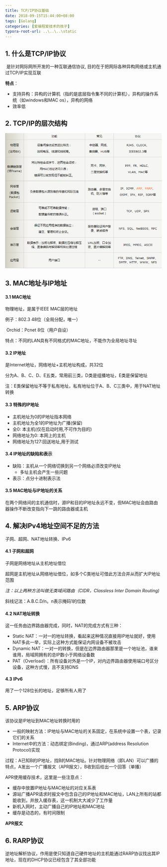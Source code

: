 ```yaml
---
title: TCP/IP协议基础
date: 2018-09-15T15:44:00+08:00
tags: [Golang]
categories: [爱编程爱技术的孩子]
typora-root-url: ..\..\..\static
---
```


## 1. 什么是TCP/IP协议

​	是针对网际网所开发的一种互联通信协议, 目的在于把网际各种异构网络或主机通过TCP/IP实现互联

**特点**：

- 支持异构：异构的计算机（指的是底层指令集不同的计算机），异构的操作系统（如windows和MAC os），异构的网络
- 效率低

## 2. TCP/IP的层次结构

![TCP_IP协议基础](/images/Goweb-TCP_IP协议/3EEC0s.png)



## 3. MAC地址与IP地址

#### 3.1 MAC地址

物理地址，是属于IEEE MAC层的地址

例子：802.3   48位（全局分配，唯一）

​	    Orchid：Pcnet  8位（用户自设）

特点：不同的LAN具有不同格式的MAC地址，不能作为全局地址寻址

#### 3.2 IP地址

是Internet地址，网络地址+主机地址构成，共32位

分为A、B、C、D、E五类，常用前三类，D类是组播地址，E类是保留地址

注：E类保留地址不等于私有地址，私有地址位于A、B、C三类中，用于NAT地址转换

#### 3.3 特殊的IP地址

- 主机地址为0的IP地址指本网络
- 主机地址为全1的IP地址为广播(保留)
- 全0: 本主机(仅在启动时用,不可作为目的)
- 网络地址为0: 本网上的主机
- 网络地址为127:回送地址,用于测试

#### 3.4 IP地址的缺陷和表示

- 缺陷：主机从一个网络切换到另一个网络必须改变IP地址
  - 多址主机会产生一些问题
- 表示：点分十进制表示法

#### 3.5 MAC地址与IP地址的关系

在两个网络间的主机通信时，源IP和目的IP地址永远不变，但MAC地址会由路由器操作不断改变指向下一跳的路由器或主机

## 4. 解决IPv4地址空间不足的方法

子网、超网、NAT地址转换、IPv6

#### 4.1 子网和超网

子网是网络地址从主机地址借位

超网是主机地址从网络地址借位，如多个C类地址可借此方法合并从而扩大IP地址范围

*注：以上两种方法叫做无类域间路由（CIDR，Classless Inter Domain Routing)*

斜线记法：A.B.C.D/n。n表示掩码1的位数

#### 4.2 NAT地址转换

这一任务由边界路由器完成，同时，NAT的完成方式有三种：

- Static NAT：一对一的地址转换，看起来这种情况直接用IP地址就好，使用NAT多此一举，实际上这种方式能保证内网设备不被攻击
- Dynamic NAT：一对一的转换，但是在边界路由器那里是一个地址池，谁来谁用，局域网拥有的总IP数小于网络设备数
- PAT（Overload）：所有设备对外是一个IP，对内边界路由器使用端口号区分设备，这种方式慢，且不支持DNS

#### 4.3 IPv6

用了一个128位长的地址，足够所有人用了

## 5. ARP协议

该协议是IP地址到MAC地址转换时用的

- 一般的映射方法：IP地址与MAC地址的关系固定，在系统中设置一个表，记录它们的关系
- Internet中的方法：动态绑定(Binding)，通过ARP(address Resolution Protocol)实现

过程：A已知B的IP地址，找B的MAC地址。针对物理网络（即LAN）可以广播的特点，A发出一个广播报文（APR报文），B收到后给出一个回答（单播）

APR使用缓存技术，这里是一些注意点：

- 缓存中放置IP地址与MAC地址的对应关系表
- 源站广播APR请求时报文中包含自己的IP地址和MAC地址，LAN上所有的站都能收到，并放入缓存表，这一机制大大减少了工作量
- 新机入网时，主动广播自己的IP地址和MAC地址
- 缓存是动态的，有时间限制

**APR报文**

## 6. RARP协议

逆地址解析协议，作用是使只知道自己硬件地址的主机能通过RARP协议找出其IP地址，现在的DHCP协议已经包含了其全部功能
